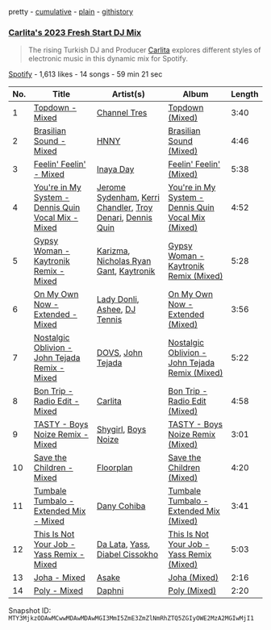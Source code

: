 pretty - [cumulative](/playlists/cumulative/37i9dQZF1DX7BBCSz2YSg7.md) - [plain](/playlists/plain/37i9dQZF1DX7BBCSz2YSg7) - [githistory](https://github.githistory.xyz/mackorone/spotify-playlist-archive/blob/main/playlists/plain/37i9dQZF1DX7BBCSz2YSg7)

### [Carlita's 2023 Fresh Start DJ Mix](https://open.spotify.com/playlist/37i9dQZF1DX7BBCSz2YSg7)

> The rising Turkish DJ and Producer <a href="spotify:artist:1GVbOnrND8b3eh2JZ4opw8">Carlita</a> explores different styles of electronic music in this dynamic mix for Spotify.

[Spotify](https://open.spotify.com/user/spotify) - 1,613 likes - 14 songs - 59 min 21 sec

| No. | Title | Artist(s) | Album | Length |
|---|---|---|---|---|
| 1 | [Topdown \- Mixed](https://open.spotify.com/track/4A6PJwVz599HeWpeLTBJjF) | [Channel Tres](https://open.spotify.com/artist/4cUkGQyhLFqKHBtL58HYVp) | [Topdown \(Mixed\)](https://open.spotify.com/album/1jmeDV1tWUM1KZxVd11HmQ) | 3:40 |
| 2 | [Brasilian Sound \- Mixed](https://open.spotify.com/track/4K9R9l1bVsS74qunxQdiy6) | [HNNY](https://open.spotify.com/artist/6Yae9Ia1nq6JLLojBzwN1r) | [Brasilian Sound \(Mixed\)](https://open.spotify.com/album/4imUeyfRiwhh1Y8NQls5dI) | 4:46 |
| 3 | [Feelin' Feelin' \- Mixed](https://open.spotify.com/track/1FkSlcGmpXuQlgZU7AW0Et) | [Inaya Day](https://open.spotify.com/artist/0Uh7PxwmTPlbP3TbwBG41h) | [Feelin' Feelin' \(Mixed\)](https://open.spotify.com/album/4lYGbPWYXSm01movo8ElNy) | 5:38 |
| 4 | [You're in My System \- Dennis Quin Vocal Mix \- Mixed](https://open.spotify.com/track/2zYO7kqD3ARgylUeiJ4fCT) | [Jerome Sydenham](https://open.spotify.com/artist/4e7xQaHgOjyFZtSic0Nk9B), [Kerri Chandler](https://open.spotify.com/artist/7nqpEU6DCHkNtK1bYsyS3W), [Troy Denari](https://open.spotify.com/artist/2cNKz5QJgfclP9Ay7Okghv), [Dennis Quin](https://open.spotify.com/artist/1iaGffGcjxdzSFkwfCN2Ul) | [You're in My System \- Dennis Quin Vocal Mix \(Mixed\)](https://open.spotify.com/album/46MAhEUdk8kuZz499WsHNy) | 4:52 |
| 5 | [Gypsy Woman \- Kaytronik Remix \- Mixed](https://open.spotify.com/track/1Hsa2EdVRTTeQCF7YXGqzc) | [Karizma](https://open.spotify.com/artist/0HPOumWRIYOhcJ8FRraEsb), [Nicholas Ryan Gant](https://open.spotify.com/artist/1ddTsvSIu8zKa23MTKZNJS), [Kaytronik](https://open.spotify.com/artist/4E3Ym06uZ8vSiMfd9L19Se) | [Gypsy Woman \- Kaytronik Remix \(Mixed\)](https://open.spotify.com/album/3wyKybqVDFMOd7AhAnt7qy) | 5:28 |
| 6 | [On My Own Now \- Extended \- Mixed](https://open.spotify.com/track/2dXJpvaYOIGnZTxGxjLd7N) | [Lady Donli](https://open.spotify.com/artist/5joHzVrVQzu41KFBlZQDvG), [Ashee](https://open.spotify.com/artist/20NZhZk0qrMO7jImyuR3hz), [DJ Tennis](https://open.spotify.com/artist/6vJvFV1A2CpT8s5B1oUN6t) | [On My Own Now \- Extended \(Mixed\)](https://open.spotify.com/album/104BOQNPXZGRaXi59y8CBV) | 3:56 |
| 7 | [Nostalgic Oblivion \- John Tejada Remix \- Mixed](https://open.spotify.com/track/6XuG5H5un2ac0qAIh6DKmj) | [DOVS](https://open.spotify.com/artist/4dTrYioJXOgFCIglYGbXQm), [John Tejada](https://open.spotify.com/artist/2JWmMcE8Z0vapxOIiT7PLq) | [Nostalgic Oblivion \- John Tejada Remix \(Mixed\)](https://open.spotify.com/album/0WzmYy4YkqkjEIOhf8iLlZ) | 5:22 |
| 8 | [Bon Trip \- Radio Edit \- Mixed](https://open.spotify.com/track/0lnD2Sfp9hrqpZaP1nhoOj) | [Carlita](https://open.spotify.com/artist/1GVbOnrND8b3eh2JZ4opw8) | [Bon Trip \- Radio Edit \(Mixed\)](https://open.spotify.com/album/0ljoZAQXl7C0YWhroMhmyf) | 4:58 |
| 9 | [TASTY \- Boys Noize Remix \- Mixed](https://open.spotify.com/track/2UjobrmPOnJesTyNuxzGzI) | [Shygirl](https://open.spotify.com/artist/3M3wTTCDwicRubwMyHyEDy), [Boys Noize](https://open.spotify.com/artist/62k5LKMhymqlDNo2DWOvvv) | [TASTY \- Boys Noize Remix \(Mixed\)](https://open.spotify.com/album/6EbIIfUDq0Wl9BmiA3bhKn) | 3:01 |
| 10 | [Save the Children \- Mixed](https://open.spotify.com/track/7mF8voKNglQdVC7PO7ws5l) | [Floorplan](https://open.spotify.com/artist/0RBnTX5xoVa1bDYt9Qbies) | [Save the Children \(Mixed\)](https://open.spotify.com/album/5T1qv3BeiH1eUM4kRXtQtA) | 4:20 |
| 11 | [Tumbale Tumbalo \- Extended Mix \- Mixed](https://open.spotify.com/track/4Lpp2HdxwwnRo8t9t8IQPC) | [Dany Cohiba](https://open.spotify.com/artist/7FI284PGKQmF6a9I0KTNI1) | [Tumbale Tumbalo \- Extended Mix \(Mixed\)](https://open.spotify.com/album/7Eb4EZUEvgAxHOT9QlXK2g) | 3:41 |
| 12 | [This Is Not Your Job \- Yass Remix \- Mixed](https://open.spotify.com/track/2b0d69MfIrABlvLBI8rJyk) | [Da Lata](https://open.spotify.com/artist/4qjTbJHr1i0O0ViKgFgZqN), [Yass](https://open.spotify.com/artist/1IfDLRzm8snCcXePrYzEI8), [Diabel Cissokho](https://open.spotify.com/artist/2QZiZR6pxRt4ZIqOBAaEkm) | [This Is Not Your Job \- Yass Remix \(Mixed\)](https://open.spotify.com/album/2Puu4ofPMOZVeanbCn6y6x) | 5:03 |
| 13 | [Joha \- Mixed](https://open.spotify.com/track/42h1kGcO1YtEjrPi5pThxp) | [Asake](https://open.spotify.com/artist/3a1tBryiczPAZpgoZN9Rzg) | [Joha \(Mixed\)](https://open.spotify.com/album/6uC049VzF1xCefiSzOlBVm) | 2:16 |
| 14 | [Poly \- Mixed](https://open.spotify.com/track/4Owsfop8DweRJfdpPfbRKN) | [Daphni](https://open.spotify.com/artist/4nhvb6x9ZhPiYCzrHDNia9) | [Poly \(Mixed\)](https://open.spotify.com/album/5b3IJeIvPlgPm9am1sgPBN) | 2:20 |

Snapshot ID: `MTY3MjkzODAwMCwwMDAwMDAwMGI3MmI5ZmE3ZmZlNmRhZTQ5ZGIyOWE2MzA2MGIwMjI1`
